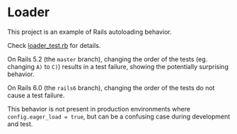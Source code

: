 # Loader

This project is an example of Rails autoloading behavior.

Check [loader_test.rb](test/models/loader_test.rb) for details.

On Rails 5.2 (the `master` branch), changing the order of the tests (eg. changing `A)` to `C)`) results
in a test failure, showing the potentially surprising behavior.

On Rails 6.0 (the `rails6` branch), changing the order of the tests do not cause a test failure.

This behavior is not present in production environments where `config.eager_load = true`, but
can be a confusing case during development and test.
